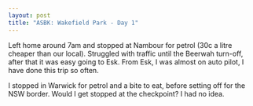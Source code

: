 ```yaml
---
layout: post
title: "ASBK: Wakefield Park - Day 1"
---
```

Left home around 7am and stopped at Nambour for petrol (30c a litre cheaper than our local).  Struggled with traffic until the Beerwah turn-off, after that it was easy going to Esk.
 From Esk, I was almost on auto pilot, I have done this trip so often.

I stopped in Warwick for petrol and a bite to eat, before setting off for the NSW border.  Would I get stopped at the checkpoint? I had no idea.
